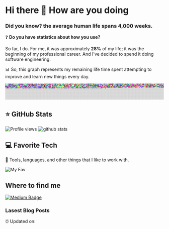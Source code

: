 # Hi there 👋 How are you doing

### Did you know? the average human life spans 4,000 weeks.
❓ **Do you have statistics about how you use?**

So far, I do. For me, it was approximately **28%** of my life; it was the beginning of my professional career. And I've decided to spend it doing software engineering. 

📊 So, this graph represents my remaining life time spent attempting to improve and learn new things every day.

![weekchart.png](src/weekchart/weekchart.png)

## ⭐️ GitHub Stats
![Profile views](https://komarev.com/ghpvc/?username=lrisia&color=orange)
<picture decoding="async" loading="lazy">
  <img alt="github stats" src="https://pixel-profile.vercel.app/api/github-stats?username=lrisia&theme=summer&pixelate_avatar=false&screen_effect=true
">
</picture>

## 💻 Favorite Tech
🔬 Tools, languages, and other things that I like to work with.

![My Fav](https://skillicons.dev/icons?i=nodejs,ts,python,mongo,tailwind,docker,git,postman,vscode,discord)

## Where to find me
[![Medium Badge](https://img.shields.io/badge/-@iricea-000000?style=flat&labelColor=000000&logo=Medium&link=https://medium.com/@iricea)](https://medium.com/@iricea)
### Lasest Blog Posts


⏰ Updated on: 